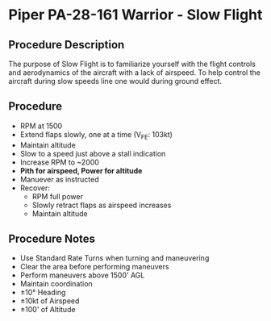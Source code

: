 # Piper PA-28-161 Warrior - Slow Flight
## Procedure Description
The purpose of Slow Flight is to familiarize yourself with the flight controls and aerodynamics of the aircraft with a lack of airspeed.  To help control the aircraft during slow speeds line one would during ground effect.

## Procedure
- RPM at 1500
- Extend flaps slowly, one at a time (V<sub>FE</sub>: 103kt)
- Maintain altitude
- Slow to a speed just above a stall indication
- Increase RPM to ~2000
- **Pith for airspeed, Power for altitude**
- Manuever as instructed
- Recover:
	- RPM full power
	- Slowly retract flaps as airspeed increases
	- Maintain altitude

## Procedure Notes
- Use Standard Rate Turns when turning and maneuvering 
- Clear the area before performing maneuvers
- Perform maneuvers above 1500' AGL
- Maintain coordination
- ±10° Heading
- ±10kt of Airspeed
- ±100' of Altitude